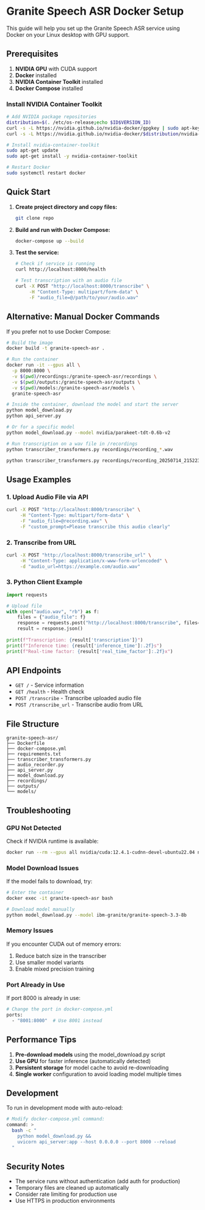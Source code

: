 # Granite Speech ASR Docker Setup

This guide will help you set up the Granite Speech ASR service using Docker on your Linux desktop with GPU support.

## Prerequisites

1. **NVIDIA GPU** with CUDA support
2. **Docker** installed
3. **NVIDIA Container Toolkit** installed
4. **Docker Compose** installed

### Install NVIDIA Container Toolkit

```bash
# Add NVIDIA package repositories
distribution=$(. /etc/os-release;echo $ID$VERSION_ID)
curl -s -L https://nvidia.github.io/nvidia-docker/gpgkey | sudo apt-key add -
curl -s -L https://nvidia.github.io/nvidia-docker/$distribution/nvidia-docker.list | sudo tee /etc/apt/sources.list.d/nvidia-docker.list

# Install nvidia-container-toolkit
sudo apt-get update
sudo apt-get install -y nvidia-container-toolkit

# Restart Docker
sudo systemctl restart docker
```

## Quick Start

1. **Create project directory and copy files:**
   ```bash
   git clone repo
   ```

2. **Build and run with Docker Compose:**
   ```bash
   docker-compose up --build
   ```

3. **Test the service:**
   ```bash
   # Check if service is running
   curl http://localhost:8000/health
   
   # Test transcription with an audio file
   curl -X POST "http://localhost:8000/transcribe" \
        -H "Content-Type: multipart/form-data" \
        -F "audio_file=@/path/to/your/audio.wav"
   ```

## Alternative: Manual Docker Commands

If you prefer not to use Docker Compose:

```bash
# Build the image
docker build -t granite-speech-asr .

# Run the container
docker run -it --gpus all \
  -p 8000:8000 \
  -v $(pwd)/recordings:/granite-speech-asr/recordings \
  -v $(pwd)/outputs:/granite-speech-asr/outputs \
  -v $(pwd)/models:/granite-speech-asr/models \
  granite-speech-asr

# Inside the container, download the model and start the server
python model_download.py
python api_server.py

# Or for a specific model
python model_download.py --model nvidia/parakeet-tdt-0.6b-v2

# Run transcription on a wav file in /recordings
python transcriber_transformers.py recordings/recording_*.wav

python transcriber_transformers.py recordings/recording_20250714_215223.wav
```

## Usage Examples

### 1. Upload Audio File via API

```bash
curl -X POST "http://localhost:8000/transcribe" \
     -H "Content-Type: multipart/form-data" \
     -F "audio_file=@recording.wav" \
     -F "custom_prompt=Please transcribe this audio clearly"
```

### 2. Transcribe from URL

```bash
curl -X POST "http://localhost:8000/transcribe_url" \
     -H "Content-Type: application/x-www-form-urlencoded" \
     -d "audio_url=https://example.com/audio.wav"
```

### 3. Python Client Example

```python
import requests

# Upload file
with open("audio.wav", "rb") as f:
    files = {"audio_file": f}
    response = requests.post("http://localhost:8000/transcribe", files=files)
    result = response.json()
    
print(f"Transcription: {result['transcription']}")
print(f"Inference time: {result['inference_time']:.2f}s")
print(f"Real-time factor: {result['real_time_factor']:.2f}x")
```

## API Endpoints

- `GET /` - Service information
- `GET /health` - Health check
- `POST /transcribe` - Transcribe uploaded audio file
- `POST /transcribe_url` - Transcribe audio from URL

## File Structure

```
granite-speech-asr/
├── Dockerfile
├── docker-compose.yml
├── requirements.txt
├── transcriber_transformers.py    
├── audio_recorder.py              
├── api_server.py                  
├── model_download.py              
├── recordings/                    
├── outputs/                       
└── models/                        
```

## Troubleshooting

### GPU Not Detected

Check if NVIDIA runtime is available:
```bash
docker run --rm --gpus all nvidia/cuda:12.4.1-cudnn-devel-ubuntu22.04 nvidia-smi
```

### Model Download Issues

If the model fails to download, try:
```bash
# Enter the container
docker exec -it granite-speech-asr bash

# Download model manually
python model_download.py --model ibm-granite/granite-speech-3.3-8b
```

### Memory Issues

If you encounter CUDA out of memory errors:
1. Reduce batch size in the transcriber
2. Use smaller model variants
3. Enable mixed precision training

### Port Already in Use

If port 8000 is already in use:
```bash
# Change the port in docker-compose.yml
ports:
  - "8001:8000"  # Use 8001 instead
```

## Performance Tips

1. **Pre-download models** using the model_download.py script
2. **Use GPU** for faster inference (automatically detected)
3. **Persistent storage** for model cache to avoid re-downloading
4. **Single worker** configuration to avoid loading model multiple times

## Development

To run in development mode with auto-reload:

```bash
# Modify docker-compose.yml command:
command: >
  bash -c "
    python model_download.py &&
    uvicorn api_server:app --host 0.0.0.0 --port 8000 --reload
  "
```

## Security Notes

- The service runs without authentication (add auth for production)
- Temporary files are cleaned up automatically
- Consider rate limiting for production use
- Use HTTPS in production environments